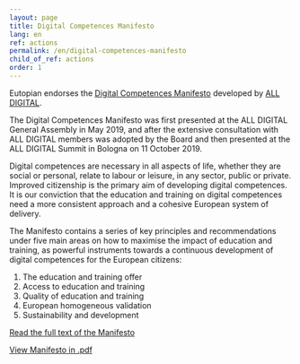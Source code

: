 ```yaml
---
layout: page
title: Digital Competences Manifesto
lang: en
ref: actions
permalink: /en/digital-competences-manifesto
child_of_ref: actions
order: 1
---
```


Eutopian endorses the [Digital Competences Manifesto](https://all-digital.org/manifesto/) developed by [ALL DIGITAL](https://all-digital.org/).

The Digital Competences Manifesto was first presented at the ALL DIGITAL General Assembly in May 2019, and after the extensive consultation with ALL DIGITAL members was adopted by the Board and then presented at the ALL DIGITAL Summit in Bologna on 11 October 2019.

Digital competences are necessary in all aspects of life, whether they are social or personal, relate to labour or leisure, in any sector, public or private. Improved citizenship is the primary aim of developing digital competences. It is our conviction that the education and training on digital competences need a more consistent approach and a cohesive European system of delivery.

The Manifesto contains a series of key principles and recommendations under five main areas on how to maximise the impact of education and training, as powerful instruments towards a continuous development of digital competences for the European citizens:

1. The education and training offer
2. Access to education and training
3. Quality of education and training
4. European homogeneous validation
5. Sustainability and development

[Read the full text of the Manifesto](https://all-digital.org/digital-competences-manifesto/)

[View Manifesto in .pdf](https://all-digital.org/wp-content/uploads/2019/11/Manifesto_online-viewing.pdf)
